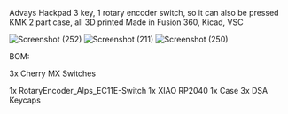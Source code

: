 Advays Hackpad
3 key, 1 rotary encoder switch, so it can also be pressed
KMK
2 part case, all 3D printed
Made in Fusion 360, Kicad, VSC

![Screenshot (252)](https://github.com/user-attachments/assets/4f8544a8-6943-4f50-910d-9b8732bb9db0)
![Screenshot (211)](https://github.com/user-attachments/assets/dc4803df-a6a6-42e9-a5b6-a656f33ea95b)
![Screenshot (250)](https://github.com/user-attachments/assets/a9ab1436-2a1a-4961-b822-60ec5be5d3d3)


BOM:

3x Cherry MX Switches

1x RotaryEncoder_Alps_EC11E-Switch
1x XIAO RP2040
1x Case
3x DSA Keycaps

